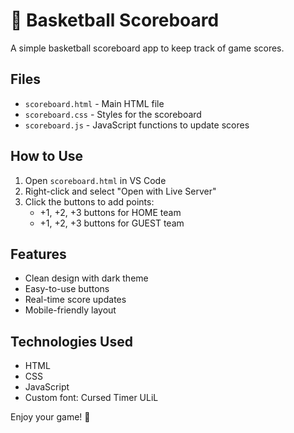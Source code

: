 # 🏀 Basketball Scoreboard

A simple basketball scoreboard app to keep track of game scores.

## Files

- `scoreboard.html` - Main HTML file
- `scoreboard.css` - Styles for the scoreboard
- `scoreboard.js` - JavaScript functions to update scores

## How to Use

1. Open `scoreboard.html` in VS Code
2. Right-click and select "Open with Live Server"
3. Click the buttons to add points:
   - +1, +2, +3 buttons for HOME team
   - +1, +2, +3 buttons for GUEST team

## Features

- Clean design with dark theme
- Easy-to-use buttons
- Real-time score updates
- Mobile-friendly layout

## Technologies Used

- HTML
- CSS
- JavaScript
- Custom font: Cursed Timer ULiL

Enjoy your game! 🏀
